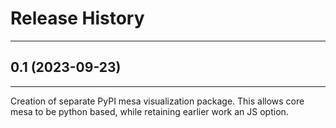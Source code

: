 # Release History

---

## 0.1 (2023-09-23)

---

Creation of separate PyPI mesa visualization package. This allows core mesa to be python based, while retaining earlier
work an JS option. 